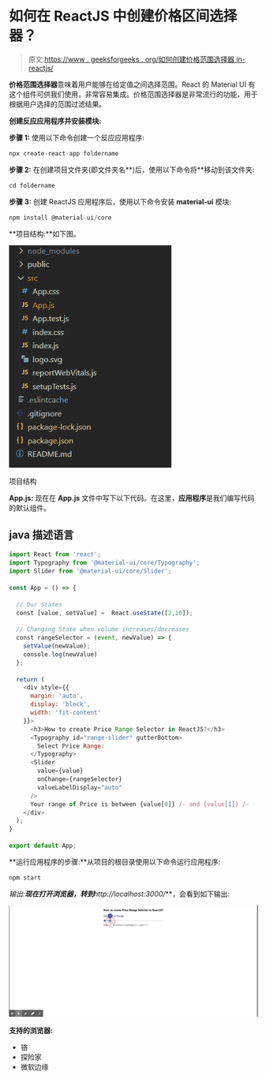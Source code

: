 # 如何在 ReactJS 中创建价格区间选择器？

> 原文:[https://www . geeksforgeeks . org/如何创建价格范围选择器 in-reactjs/](https://www.geeksforgeeks.org/how-to-create-price-range-selector-in-reactjs/)

**价格范围选择器**意味着用户能够在给定值之间选择范围。React 的 Material UI 有这个组件可供我们使用，非常容易集成。价格范围选择器是非常流行的功能，用于根据用户选择的范围过滤结果。

**创建反应应用程序并安装模块:**

**步骤 1:** 使用以下命令创建一个反应应用程序:

```jsx
npx create-react-app foldername
```

**步骤 2:** 在创建项目文件夹(即文件夹名**)后，使用以下命令将**移动到该文件夹:

```jsx
cd foldername
```

**步骤 3:** 创建 ReactJS 应用程序后，使用以下命令安装 **material-ui** 模块:

```jsx
npm install @material-ui/core
```

**项目结构:**如下图。

![](img/f04ae0d8b722a9fff0bd9bd138b29c23.png)

项目结构

**App.js:** 现在在 **App.js** 文件中写下以下代码。在这里，**应用程序**是我们编写代码的默认组件。

## java 描述语言

```jsx
import React from 'react';
import Typography from '@material-ui/core/Typography';
import Slider from '@material-ui/core/Slider';

const App = () => {

  // Our States
  const [value, setValue] =  React.useState([2,10]);

  // Changing State when volume increases/decreases
  const rangeSelector = (event, newValue) => {
    setValue(newValue);
    console.log(newValue)
  };

  return (
    <div style={{
      margin: 'auto',
      display: 'block',
      width: 'fit-content'
    }}>
      <h3>How to create Price Range Selector in ReactJS?</h3>
      <Typography id="range-slider" gutterBottom>
        Select Price Range:
      </Typography>
      <Slider
        value={value}
        onChange={rangeSelector}
        valueLabelDisplay="auto"
      />
      Your range of Price is between {value[0]} /- and {value[1]} /-
    </div>
  );
}

export default App;
```

**运行应用程序的步骤:**从项目的根目录使用以下命令运行应用程序:

```jsx
npm start
```

**输出:**现在打开浏览器，转到***http://localhost:3000/***，会看到如下输出:

![](img/355abafae9cd5eee3f4f5696c0956809.png)

**支持的浏览器:**

*   铬
*   探险家
*   微软边缘